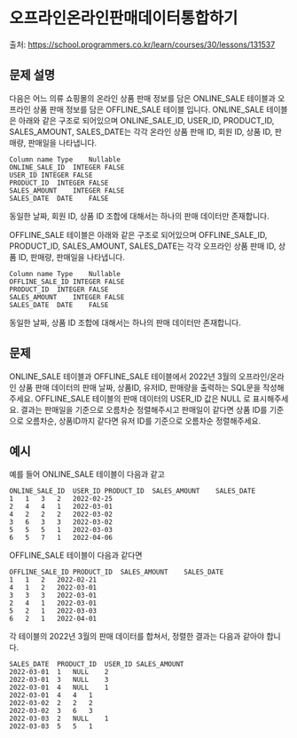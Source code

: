 # 오프라인온라인판매데이터통합하기

출처: https://school.programmers.co.kr/learn/courses/30/lessons/131537

## 문제 설명

다음은 어느 의류 쇼핑몰의 온라인 상품 판매 정보를 담은 ONLINE_SALE 테이블과 오프라인 상품 판매 정보를 담은 OFFLINE_SALE 테이블 입니다. ONLINE_SALE 테이블은 아래와 같은 구조로 되어있으며 ONLINE_SALE_ID, USER_ID, PRODUCT_ID, SALES_AMOUNT, SALES_DATE는 각각 온라인 상품 판매 ID, 회원 ID, 상품 ID, 판매량, 판매일을 나타냅니다.

```
Column name	Type	Nullable
ONLINE_SALE_ID	INTEGER	FALSE
USER_ID	INTEGER	FALSE
PRODUCT_ID	INTEGER	FALSE
SALES_AMOUNT	INTEGER	FALSE
SALES_DATE	DATE	FALSE
```

동일한 날짜, 회원 ID, 상품 ID 조합에 대해서는 하나의 판매 데이터만 존재합니다.

OFFLINE_SALE 테이블은 아래와 같은 구조로 되어있으며 OFFLINE_SALE_ID, PRODUCT_ID, SALES_AMOUNT, SALES_DATE는 각각 오프라인 상품 판매 ID, 상품 ID, 판매량, 판매일을 나타냅니다.

```
Column name	Type	Nullable
OFFLINE_SALE_ID	INTEGER	FALSE
PRODUCT_ID	INTEGER	FALSE
SALES_AMOUNT	INTEGER	FALSE
SALES_DATE	DATE	FALSE
```

동일한 날짜, 상품 ID 조합에 대해서는 하나의 판매 데이터만 존재합니다.

## 문제

ONLINE_SALE 테이블과 OFFLINE_SALE 테이블에서 2022년 3월의 오프라인/온라인 상품 판매 데이터의 판매 날짜, 상품ID, 유저ID, 판매량을 출력하는 SQL문을 작성해주세요. OFFLINE_SALE 테이블의 판매 데이터의 USER_ID 값은 NULL 로 표시해주세요. 결과는 판매일을 기준으로 오름차순 정렬해주시고 판매일이 같다면 상품 ID를 기준으로 오름차순, 상품ID까지 같다면 유저 ID를 기준으로 오름차순 정렬해주세요.

## 예시

예를 들어 ONLINE_SALE 테이블이 다음과 같고

```
ONLINE_SALE_ID	USER_ID	PRODUCT_ID	SALES_AMOUNT	SALES_DATE
1	1	3	2	2022-02-25
2	4	4	1	2022-03-01
4	2	2	2	2022-03-02
3	6	3	3	2022-03-02
5	5	5	1	2022-03-03
6	5	7	1	2022-04-06
```

OFFLINE_SALE 테이블이 다음과 같다면

```
OFFLINE_SALE_ID	PRODUCT_ID	SALES_AMOUNT	SALES_DATE
1	1	2	2022-02-21
4	1	2	2022-03-01
3	3	3	2022-03-01
2	4	1	2022-03-01
5	2	1	2022-03-03
6	2	1	2022-04-01
```

각 테이블의 2022년 3월의 판매 데이터를 합쳐서, 정렬한 결과는 다음과 같아야 합니다.

```
SALES_DATE	PRODUCT_ID	USER_ID	SALES_AMOUNT
2022-03-01	1	NULL	2
2022-03-01	3	NULL	3
2022-03-01	4	NULL	1
2022-03-01	4	4	1
2022-03-02	2	2	2
2022-03-02	3	6	3
2022-03-03	2	NULL	1
2022-03-03	5	5	1
```
